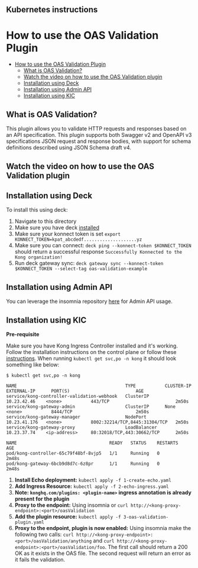 ## Kubernetes instructions
# How to use the OAS Validation Plugin

- [How to use the OAS Validation Plugin](#how-to-use-the-oas-validation-plugin)
  - [What is OAS Validation?](#what-is-oas-validation)
  - [Watch the video on how to use the OAS Validation plugin](#watch-the-video-on-how-to-use-the-oas-validation-plugin)
  - [Installation using Deck](#installation-using-deck)
  - [Installation using Admin API](#installation-using-admin-api)
  - [Installation using KIC](#installation-using-kic)

## What is OAS Validation?
This plugin allows you to validate HTTP requests and responses based on an API specification. This plugin supports both Swagger v2 and OpenAPI v3 specifications JSON request and response bodies, with support for schema definitions described using JSON Schema draft v4. 

## Watch the video on how to use the OAS Validation plugin

<!--
[![First OAS Validation](./images/activate.png)](https://youtu.be/ "First [PLUGIN NAME]")
-->

## Installation using Deck

To install this using deck:

1. Navigate to this directory
2. Make sure you have deck [installed](https://docs.konghq.com/deck/latest/installation/)
3. Make sure your konnect token is set `export KONNECT_TOKEN=kpat_abcdedf....................yz`
4. Make sure you can connect: `deck ping --konnect-token $KONNECT_TOKEN` should return a successful response `Successfully Konnected to the Kong organization!`
5. Run deck gateway sync: `deck gateway sync --konnect-token $KONNECT_TOKEN --select-tag oas-validation-example`

## Installation using Admin API

You can leverage the insomnia repository [here](https://github.com/irishtek-solutions/kong-konnect-inso) for Admin API usage.

## Installation using KIC


**Pre-requisite**

Make sure you have Kong Ingress Controller installed and it's working. Follow the installation instructions on the control plane or follow these [instructions](../../install/kic-install/). When running  `kubectl get svc,po -n kong` it should look something like below:

```
$ kubectl get svc,po -n kong

NAME                                         TYPE           CLUSTER-IP     EXTERNAL-IP      PORT(S)                         AGE
service/kong-controller-validation-webhook   ClusterIP      10.23.42.46    <none>           443/TCP                         2m50s
service/kong-gateway-admin                   ClusterIP      None           <none>           8444/TCP                        2m50s
service/kong-gateway-manager                 NodePort       10.23.41.176   <none>           8002:32214/TCP,8445:31304/TCP   2m50s
service/kong-gateway-proxy                   LoadBalancer   10.23.37.74    <ip-address>     80:32018/TCP,443:30662/TCP      2m50s

NAME                                   READY   STATUS    RESTARTS   AGE
pod/kong-controller-65c79f48bf-8vjp5   1/1     Running   0          2m48s
pod/kong-gateway-6bcb9d8d7c-6z8pr      1/1     Running   0          2m48s
```

1. **Install Echo deployment:** `kubectl apply -f 1-create-echo.yaml`
2. **Add Ingress Resource:** `kubectl apply -f 2-echo-ingress.yaml` 
3. **Note: `konghq.com/plugins: <plugin-name>` ingress annotation is already present for the plugin**
4. **Proxy to the endpoint:** Using insomnia or `curl http://<kong-proxy-endpoint>:<port>/oasValidation`
5. **Add the plugin resource:** `kubectl apply -f 3-oas-validation-plugin.yaml`
6. **Proxy to the endpoint, plugin is now enabled:** Using insomnia make the following two calls: `curl http://<kong-proxy-endpoint>:<port>/oasValidation/anything` and `curl http://<kong-proxy-endpoint>:<port>/oasValidation/foo`. The first call should return a 200 OK as it exists in the OAS file. The second request will return an error as it fails the validation.